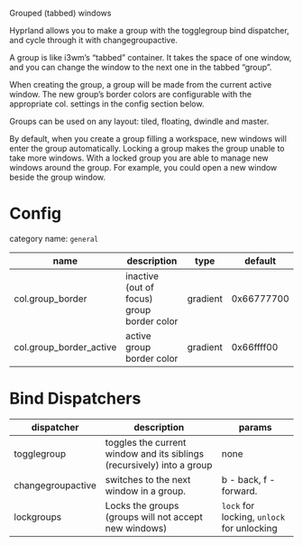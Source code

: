 Grouped (tabbed) windows

Hyprland allows you to make a group with the togglegroup bind dispatcher, and cycle through it with changegroupactive.

A group is like i3wm’s “tabbed” container. It takes the space of one window, and you can change the window to the next one in the tabbed “group”.

When creating the group, a group will be made from the current active window. The new group’s border colors are configurable with the appropriate col. settings in the config section below.

Groups can be used on any layout: tiled, floating, dwindle and master.

By default, when you create a group filling a workspace, new windows will enter the group automatically. Locking a group makes the group unable to take more windows. With a locked group you are able to manage new windows around the group. For example, you could open a new window beside the group window.

# Config

category name: `general`

| name | description | type | default |
|---|---|---|---|
| col.group_border | inactive (out of focus) group border color | gradient | 0x66777700 |
| col.group_border_active | active group border color | gradient | 0x66ffff00 |

# Bind Dispatchers

| dispatcher | description | params |
|---|---|---|
| togglegroup | toggles the current window and its siblings (recursively) into a group | none |
| changegroupactive | switches to the next window in a group. | b - back, f - forward. |
| lockgroups | Locks the groups (groups will not accept new windows) | `lock` for locking, `unlock` for unlocking |
